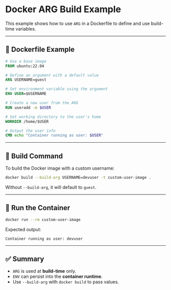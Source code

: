 # Docker ARG Build Example

This example shows how to use `ARG` in a Dockerfile to define and use build-time variables.

---

## 🐳 Dockerfile Example

```Dockerfile
# Use a base image
FROM ubuntu:22.04

# Define an argument with a default value
ARG USERNAME=guest

# Set environment variable using the argument
ENV USER=$USERNAME

# Create a new user from the ARG
RUN useradd -m $USER

# Set working directory to the user's home
WORKDIR /home/$USER

# Output the user info
CMD echo "Container running as user: $USER"
```

---

## 🔧 Build Command

To build the Docker image with a custom username:

```bash
docker build --build-arg USERNAME=devuser -t custom-user-image .
```

Without `--build-arg`, it will default to `guest`.

---

## 🚀 Run the Container

```bash
docker run --rm custom-user-image
```

Expected output:

```
Container running as user: devuser
```

---

## ✅ Summary

- `ARG` is used at **build-time** only.
- `ENV` can persist into the **container runtime**.
- Use `--build-arg` with `docker build` to pass values.
